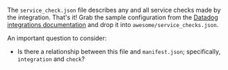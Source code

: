 The `service_check.json` file describes any and all service checks made by the integration. That's it! Grab the sample configuration from the [Datadog integrations documentation](https://docs.datadoghq.com/developers/integrations/new_check_howto/#example-service-check-config) and drop it into `awesome/service_checks.json`.

An important question to consider:
- Is there a relationship between this file and `manifest.json`; specifically, `integration` and `check`?
